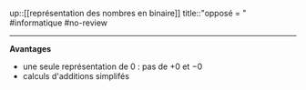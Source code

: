 up::[[représentation des nombres en binaire]]
title::"opposé = "
#informatique #no-review 

----

**Avantages**
 - une seule représentation de $0$ : pas de $+0$ et $-0$
 - calculs d'additions simplifés
